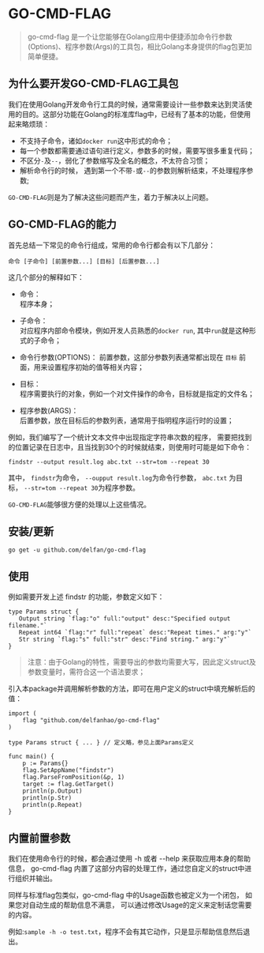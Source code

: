 # GO-CMD-FLAG

> go-cmd-flag 是一个让您能够在Golang应用中便捷添加命令行参数(Options)、程序参数(Args)的工具包，相比Golang本身提供的flag包更加简单便捷。

## 为什么要开发GO-CMD-FLAG工具包

我们在使用Golang开发命令行工具的时候，通常需要设计一些参数来达到灵活使用的目的。这部分功能在Golang的标准库flag中，已经有了基本的功能，但使用起来略烦琐：

- 不支持子命令，诸如``docker run``这中形式的命令；
- 每一个参数都需要通过语句进行定义，参数多的时候，需要写很多重复代码；
- 不区分``-``及``--``，弱化了参数缩写及全名的概念，不太符合习惯；  
- 解析命令行的时候， 遇到第一个不带``-``或``--``的参数则解析结束，不处理程序参数;

``GO-CMD-FLAG``则是为了解决这些问题而产生，着力于解决以上问题。

## GO-CMD-FLAG的能力

首先总结一下常见的命令行组成，常用的命令行都会有以下几部分：

``命令 [子命令] [前置参数...] [目标] [后置参数...]``

这几个部分的解释如下：

- 命令：   
  程序本身；
  
- 子命令：   
  对应程序内部命令模块，例如开发人员熟悉的``docker run``, 其中``run``就是这种形式的子命令；
  
- 命令行参数(OPTIONS)：
  前置参数，这部分参数列表通常都出现在 ``目标`` 前面，用来设置程序初始的值等相关内容；
  
- 目标：   
  程序需要执行的对象，例如一个对文件操作的命令，目标就是指定的文件名；
  
- 程序参数(ARGS)：   
  后置参数，放在目标后的参数列表，通常用于指明程序运行时的设置；
  
例如，我们编写了一个统计文本文件中出现指定字符串次数的程序， 需要把找到的位置记录在日志中，且当找到30个的时候就结束，则使用时可能是如下命令：

``findstr --output result.log abc.txt --str=tom --repeat 30``

其中， ``findstr``为命令， ``--oupput result.log``为命令行参数， ``abc.txt`` 为目标， ``--str=tom --repeat 30``为程序参数。

``GO-CMD-FLAG``能够很方便的处理以上这些情况。

## 安装/更新
```
go get -u github.com/delfan/go-cmd-flag
```

## 使用

例如需要开发上述 findstr 的功能，参数定义如下：

```
type Params struct {
   Output string `flag:"o" full:"output" desc:"Specified output filename."`
   Repeat int64 `flag:"r" full:"repeat` desc:"Repeat times." arg:"y"`
   Str string `flag:"s" full:"str" desc:"Find string." arg:"y"`
}
```

> 注意：由于Golang的特性，需要导出的参数均需要大写，因此定义struct及参数变量时，需符合这一个语法要求；

引入本package并调用解析参数的方法，即可在用户定义的struct中填充解析后的值：
```
import (
    flag "github.com/delfanhao/go-cmd-flag"
)

type Params struct { ... } // 定义略，参见上面Params定义

func main() {
	p := Params{}
	flag.SetAppName("findstr")
	flag.ParseFromPosition(&p, 1)
	target := flag.GetTarget()   
	println(p.Output)
	println(p.Str)
	println(p.Repeat)
}    
```

## 内置前置参数

我们在使用命令行的时候，都会通过使用 -h 或者 --help 来获取应用本身的帮助信息， go-cmd-flag 内置了这部分内容的处理工作，通过您自定义的struct中进行组织并输出。

同样与标准flag包类似，go-cmd-flag 中的Usage函数也被定义为一个闭包， 如果您对自动生成的帮助信息不满意， 可以通过修改Usage的定义来定制话您需要的内容。

例如:``sample -h -o test.txt``，程序不会有其它动作，只是显示帮助信息然后退出。



